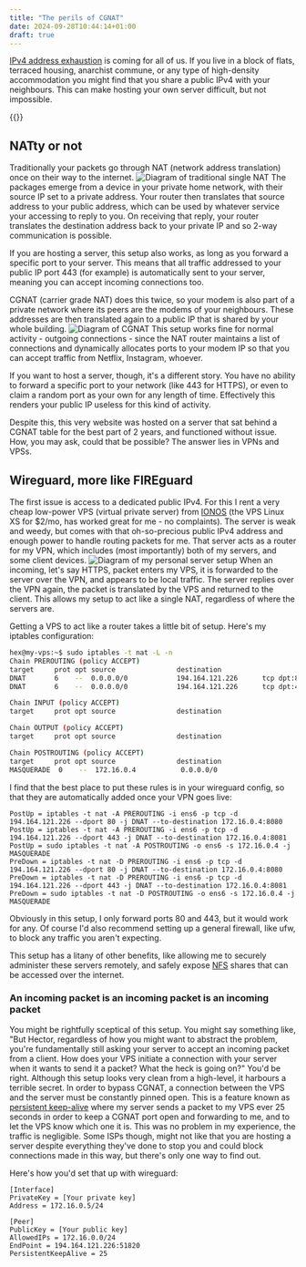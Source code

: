 ```yaml
---
title: "The perils of CGNAT"
date: 2024-09-28T10:44:14+01:00
draft: true
---
```


[IPv4 address exhaustion](https://en.wikipedia.org/wiki/IPv4_address_exhaustion)
is coming for all of us. If you live in a block of flats, terraced housing,
anarchist commune, or any type of high-density accommodation you might find that
you share a public IPv4 with your neighbours. This can make hosting your own
server difficult, but not impossible.

<!--more-->

{{<toc>}}

## NATty or not

Traditionally your packets go through NAT (network address translation) once on
their way to the internet.
![Diagram of traditional single NAT](/images/blog/cgnat/nat.png#center)
The packages emerge from a device in your private home network, with their
source IP set to a private address. Your router then translates that source
address to your public address, which can be used by whatever service your
accessing to reply to you. On receiving that reply, your router translates the
destination address back to your private IP and so 2-way communication is
possible.

If you are hosting a server, this setup also works, as long as you forward a
specific port to your server. This means that all traffic addressed to your
public IP port 443 (for example) is automatically sent to your server, meaning
you can accept incoming connections too.

CGNAT (carrier grade NAT) does this twice, so your modem is also part of a private network where its
peers are the modems of your neighbours. These addresses are then translated
again to a public IP that is shared by your whole building.
![Diagram of CGNAT](/images/blog/cgnat/cgnat.png#center)
This setup works fine for normal activity - outgoing connections - since the NAT
router maintains a list of connections and dynamically allocates ports to your
modem IP so that you can accept traffic from Netflix, Instagram, whoever.

If you want to host a server, though, it's a different story. You have no
ability to forward a specific port to your network (like 443 for HTTPS), or
even to claim a random port as your own for any length of time. Effectively this
renders your public IP useless for this kind of activity.

Despite this, this very website was hosted on a server that sat behind a CGNAT
table for the best part of 2 years, and functioned without issue. How, you may
ask, could that be possible? The answer lies in VPNs and VPSs.

## Wireguard, more like FIREguard

The first issue is access to a dedicated public IPv4. For this I rent a very
cheap low-power VPS (virtual private server) from
[IONOS](https://www.ionos.com/servers/vps) (the VPS Linux XS for $2/mo, has
worked great for me - no complaints). The server is weak and weedy, but comes
with that oh-so-precious public IPv4 address and enough power to handle routing
packets for me. That server acts as a router for my VPN, which includes (most
importantly) both of my servers, and some client devices.
![Diagram of my personal server setup](/images/blog/cgnat/mysetup.png#center)
When an incoming, let's say HTTPS, packet enters my VPS, it is forwarded to the
server over the VPN, and appears to be local traffic. The server replies over
the VPN again, the packet is translated by the VPS and returned to the client.
This allows my setup to act like a single NAT, regardless of where the servers
are.

Getting a VPS to act like a router takes a little bit of setup. Here's my
iptables configuration:

```bash
hex@my-vps:~$ sudo iptables -t nat -L -n
Chain PREROUTING (policy ACCEPT)
target     prot opt source               destination
DNAT       6    --  0.0.0.0/0            194.164.121.226      tcp dpt:80 to:172.16.0.4:8080
DNAT       6    --  0.0.0.0/0            194.164.121.226      tcp dpt:443 to:172.16.0.4:8081

Chain INPUT (policy ACCEPT)
target     prot opt source               destination

Chain OUTPUT (policy ACCEPT)
target     prot opt source               destination

Chain POSTROUTING (policy ACCEPT)
target     prot opt source               destination
MASQUERADE  0    --  172.16.0.4           0.0.0.0/0
```

I find that the best place to put these rules is in your wireguard config, so
that they are automatically added once your VPN goes live:

```config
PostUp = iptables -t nat -A PREROUTING -i ens6 -p tcp -d 194.164.121.226 --dport 80 -j DNAT --to-destination 172.16.0.4:8080
PostUp = iptables -t nat -A PREROUTING -i ens6 -p tcp -d 194.164.121.226 --dport 443 -j DNAT --to-destination 172.16.0.4:8081
PostUp = sudo iptables -t nat -A POSTROUTING -o ens6 -s 172.16.0.4 -j MASQUERADE
PreDown = iptables -t nat -D PREROUTING -i ens6 -p tcp -d 194.164.121.226 --dport 80 -j DNAT --to-destination 172.16.0.4:8080
PreDown = iptables -t nat -D PREROUTING -i ens6 -p tcp -d 194.164.121.226 --dport 443 -j DNAT --to-destination 172.16.0.4:8081
PreDown = sudo iptables -t nat -D POSTROUTING -o ens6 -s 172.16.0.4 -j MASQUERADE
```

Obviously in this setup, I only forward ports 80 and 443, but it would work for
any. Of course I'd also recommend setting up a general firewall, like ufw, to
block any traffic you aren't expecting.

This setup has a litany of other benefits, like allowing me to securely
administer these servers remotely, and safely expose
[NFS](https://en.wikipedia.org/wiki/Network_File_System) shares that can be
accessed over the internet.

### An incoming packet is an incoming packet is an incoming packet

You might be rightfully sceptical of this setup. You might say something like,
"But Hector, regardless of how you might want to abstract the problem, you're
fundamentally still asking your server to accept an incoming packet from a
client. How does your VPS initiate a connection with your server when it wants
to send it a packet? What the heck is going on?" You'd be right. Although this
setup looks very clean from a high-level, it harbours a terrible secret. In
order to bypass CGNAT, a connection between the VPS and the server must be
constantly pinned open. This is a feature known as
[persistent keep-alive](https://en.wikipedia.org/wiki/HTTP_persistent_connection)
where my server sends a packet to my VPS ever 25 seconds in order to keep a
CGNAT port open and forwarding to me, and to let the VPS know which one it is.
This was no problem in my experience, the traffic is negligible. Some ISPs
though, might not like that you are hosting a server despite everything they've
done to stop you and could block connections made in this way, but there's only
one way to find out.

Here's how you'd set that up with wireguard:

```config
[Interface]
PrivateKey = [Your private key]
Address = 172.16.0.5/24

[Peer]
PublicKey = [Your public key]
AllowedIPs = 172.16.0.0/24
EndPoint = 194.164.121.226:51820
PersistentKeepAlive = 25
```
